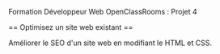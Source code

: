 Formation Développeur Web OpenClassRooms : Projet 4

== Optimisez un site web existant ==

Améliorer le SEO d'un site web en modifiant le HTML et CSS.
